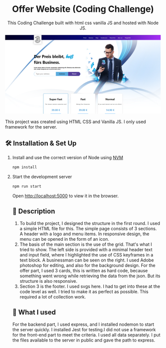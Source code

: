 <h1 align="center">
  Offer Website (Coding Challenge)
</h1>
<p align="center">
This Coding Challenge built with html css vanilla JS and hosted with Node JS.
</p>

![demo](https://github.com/atikis87/The_Offer_Website/blob/main/public/assets/images/preview.png)

This project was created using HTML CSS and Vanilla JS. I only used framework for the server.


## 🛠 Installation & Set Up

1. Install and use the correct version of Node using [NVM](https://github.com/nvm-sh/nvm)

   ```sh
   npm install
   ```

3. Start the development server

   ```sh
   npm run start
   ```

   Open [http://localhost:5000](http://localhost:5000) to view it in the browser.


   ## 🚨 Description
    1. To build the project, I designed the structure in the first round. I used a simple HTML file for this. The simple page consists of 3 sections. A header with a logo and menu items.     In responsive design, the menu can be opened in the form of an icon.
    2. The basis of the main section is the use of the grid. That's what I tried to show. The left side is provided with a minimal header text and input field, where I highlighted the use of CSS keyframes in a text block. A businessman can be seen on the right. I used Adobe photoshop for editing, and also for the background design.
    For the offer part, I used 3 cards, this is written as hard code, because something went wrong while retrieving the data from the json. But its structure is also responsive.
    3. Section 3 is the footer. I used svgs here. I had to get into these at the code level as well. I tried to make it as perfect as possible. This required a lot of collection work.

   ## 🚀 What I used
    For the backend part, I used express, and I installed nodemon to start the server quickly. I installed Jest for testing.I did not use a framework for the front-end part to meet the criteria.
    I used all data separately. I put the files available to the server in public and gave the path to express.